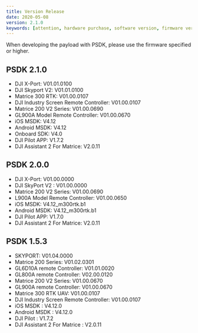 ```yaml
---
title: Version Release
date: 2020-05-08
version: 2.1.0
keywords: [attention, hardware purchase, software version, firmware version]
---
```


When developing the payload with PSDK, please use the firmware specified or higher.

## PSDK 2.1.0

* DJI X-Port: V01.01.0100        
* DJI Skyport V2: V01.01.0100        
* Matrice 300 RTK: V01.00.0107        
* DJI Industry Screen Remote Controller: V01.00.0107       
* Matrice 200 V2 Series: V01.00.0690        
* GL900A Model Remote Controller: V01.00.0670        
* iOS MSDK: V4.12        
* Android MSDK: V4.12        
* Onboard SDK: V4.0
* DJI Pilot APP: V1.7.2        
* DJI Assistant 2 For Matrice: V2.0.11        


## PSDK 2.0.0
* DJI X-Port: V01.00.0000        
* DJI SkyPort V2 : V01.00.0000        
* Matrice 200 V2 Series: V01.00.0690        
* L900A Model Remote Controller: V01.00.0650        
* iOS MSDK: V4.12_m300rtk.b1        
* Android MSDK: V4.12_m300rtk.b1        
* DJI Pilot APP: V1.7.0        
* DJI Assistant 2 For Matrice: V2.0.11        

## PSDK 1.5.3

* SKYPORT: V01.04.0000        
* Matrice 200 Series: V01.02.0301        
* GL6D10A remote Controller: V01.01.0020        
* GL800A remote Controller: V02.00.0120        
* Matrice 200 V2 Series: V01.00.0670        
* GL900A remote Controller: V01.00.0670        
* Matrice 300 RTK UAV: V01.00.0107        
* DJI Industry Screen Remote Controller: V01.00.0107       
* iOS MSDK : V4.12.0        
* Android MSDK : V4.12.0        
* DJI Pilot : V1.7.2        
* DJI Assistant 2 For Matrice : V2.0.11        

